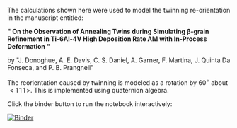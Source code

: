 The calculations shown here were used to model the twinning re-orientation in the manuscript entitled:

**" On the Observation of Annealing Twins during Simulating β-grain Refinement in Ti-6Al-4V High Deposition Rate AM with In-Process Deformation "**

by "J. Donoghue, A. E. Davis, C. S. Daniel, A. Garner, F. Martina, J. Quinta Da Fonseca, and P. B. Prangnell"

The reorientation caused by twinning is modeled as a rotation by $60^\circ$ about $<1\, 1\, 1\,>$. This is implemented using quaternion algebra.

Click the binder button to run the notebook interactively:

[![Binder](https://mybinder.org/badge_logo.svg)](https://mybinder.org/v2/gh/LightForm-group/cubic-twinning-model.git/master)
